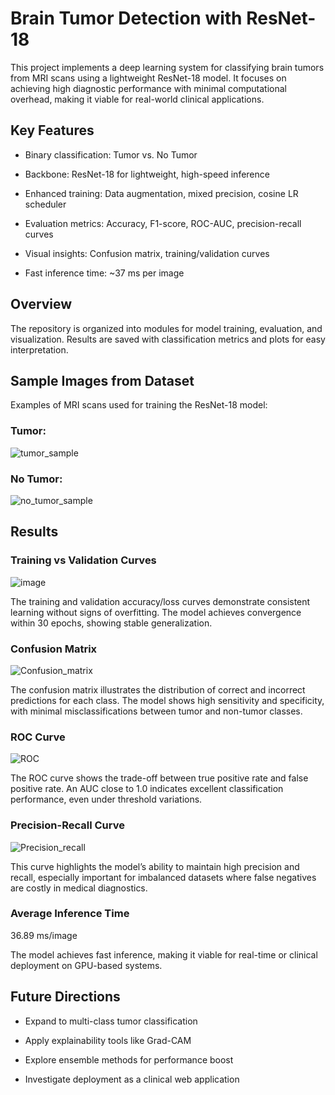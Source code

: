 # Brain Tumor Detection with ResNet-18

This project implements a deep learning system for classifying brain tumors from MRI scans using a lightweight ResNet-18 model. It focuses on achieving high diagnostic performance with minimal computational overhead, making it viable for real-world clinical applications.
## Key Features

  - Binary classification: Tumor vs. No Tumor

  - Backbone: ResNet-18 for lightweight, high-speed inference

  - Enhanced training: Data augmentation, mixed precision, cosine LR scheduler

  - Evaluation metrics: Accuracy, F1-score, ROC-AUC, precision-recall curves

  - Visual insights: Confusion matrix, training/validation curves

  - Fast inference time: ~37 ms per image

## Overview

The repository is organized into modules for model training, evaluation, and visualization. Results are saved with classification metrics and plots for easy interpretation.

## Sample Images from Dataset

Examples of MRI scans used for training the ResNet-18 model:

### Tumor: 

![tumor_sample](https://github.com/user-attachments/assets/955f23c8-c43a-44e3-b40d-ea32ffd77144)


### No Tumor:

![no_tumor_sample](https://github.com/user-attachments/assets/226968a1-0e98-4fab-abd0-ae74b5c39482)


## Results

### Training vs Validation Curves
![image](https://github.com/user-attachments/assets/2a8ed615-46e4-4070-8277-394e7a03f479)

The training and validation accuracy/loss curves demonstrate consistent learning without signs of overfitting. The model achieves convergence within 30 epochs, showing stable generalization.

### Confusion Matrix

![Confusion_matrix](https://github.com/user-attachments/assets/88164a2c-e36c-4535-afc0-e3e8ffe0cda0)

The confusion matrix illustrates the distribution of correct and incorrect predictions for each class. The model shows high sensitivity and specificity, with minimal misclassifications between tumor and non-tumor classes.

### ROC Curve

![ROC](https://github.com/user-attachments/assets/89ae5ca7-dac4-404b-aff0-c31d1e365a30)

The ROC curve shows the trade-off between true positive rate and false positive rate. An AUC close to 1.0 indicates excellent classification performance, even under threshold variations.

### Precision-Recall Curve

![Precision_recall](https://github.com/user-attachments/assets/b487eaab-a008-484a-926e-3d525aa0e0aa)

This curve highlights the model’s ability to maintain high precision and recall, especially important for imbalanced datasets where false negatives are costly in medical diagnostics.

### Average Inference Time

  36.89 ms/image
  
  The model achieves fast inference, making it viable for real-time or clinical deployment on GPU-based systems.
## Future Directions

   - Expand to multi-class tumor classification

   - Apply explainability tools like Grad-CAM

   - Explore ensemble methods for performance boost

   - Investigate deployment as a clinical web application
